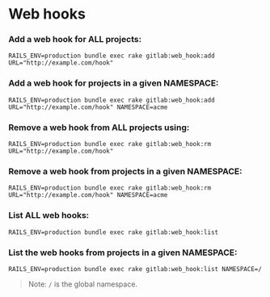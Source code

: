 # Web hooks

### Add a web hook for **ALL** projects:

    RAILS_ENV=production bundle exec rake gitlab:web_hook:add URL="http://example.com/hook"


### Add a web hook for projects in a given **NAMESPACE**:

    RAILS_ENV=production bundle exec rake gitlab:web_hook:add URL="http://example.com/hook" NAMESPACE=acme


### Remove a web hook from **ALL** projects using:

    RAILS_ENV=production bundle exec rake gitlab:web_hook:rm URL="http://example.com/hook"


### Remove a web hook from projects in a given **NAMESPACE**:

    RAILS_ENV=production bundle exec rake gitlab:web_hook:rm URL="http://example.com/hook" NAMESPACE=acme


### List **ALL** web hooks:

    RAILS_ENV=production bundle exec rake gitlab:web_hook:list


### List the web hooks from projects in a given **NAMESPACE**:

    RAILS_ENV=production bundle exec rake gitlab:web_hook:list NAMESPACE=/

> Note: `/` is the global namespace.

